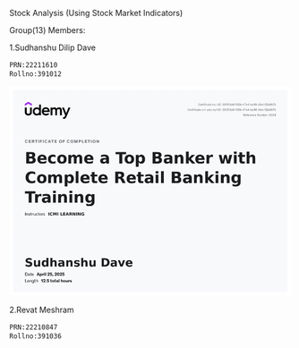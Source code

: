 Stock Analysis (Using Stock Market Indicators)

Group(13) Members:

1.Sudhanshu Dilip Dave 

    PRN:22211610
    Rollno:391012
![Screenshot of a comment on a GitHub issue showing an image, added in the Markdown, of an Octocat smiling and raising a tentacle.](https://github.com/sudhanshu-dave/Stock-Analysis/blob/main/Certificates/391012_Sudhanshu%20Dave.png)

2.Revat Meshram

    PRN:22210847
    Rollno:391036
